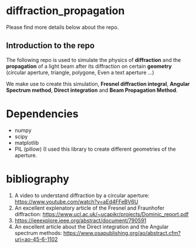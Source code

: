 # diffraction_propagation

Please find more details below about the repo.


## Introduction to the repo

The following repo is used to simulate the physics of **diffraction** and the **propagation** of a light beam after its diffraction on certain **geometry** (circular aperture, triangle, polygone, Even a text aperture ...)

We make use to create this simulation, **Fresnel diffraction integral**, **Angular Spectrum method**, **Direct integration** and **Beam Propagation Method**.

# Dependencies

- numpy
- scipy
- matplotlib
- PIL (pillow) (I used this library to create different geometries of the aperture.

# bibliography

1. A video to understand diffraction by a circular aperture: https://www.youtube.com/watch?v=aEd4FFeBV6U
2. An excellent explenatory article of the Fresnel and Fraunhofer diffraction: https://www.ucl.ac.uk/~ucapikr/projects/Dominic_report.pdf
3. https://ieeexplore.ieee.org/abstract/document/790591
4. An excellent article about the Direct integration and the Angular spectrum methods: https://www.osapublishing.org/ao/abstract.cfm?uri=ao-45-6-1102
